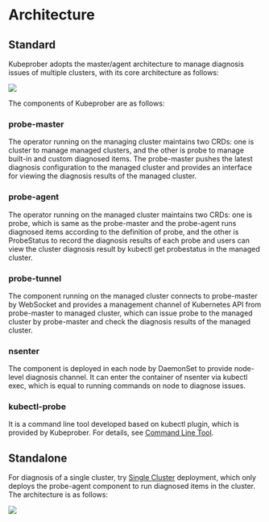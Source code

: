# Architecture

## Standard
Kubeprober adopts the master/agent architecture to manage diagnosis issues of multiple clusters, with its core architecture as follows:

![](http://terminus-paas.oss-cn-hangzhou.aliyuncs.com/paas-doc/2022/01/17/05d3a5e3-5dad-474b-ba80-4fe947aeda6f.png)

The components of Kubeprober are as follows:

### probe-master
The operator running on the managing cluster maintains two CRDs: one is cluster to manage managed clusters, and the other is probe to manage built-in and custom diagnosed items. The probe-master pushes the latest diagnosis configuration to the managed cluster and provides an interface for viewing the diagnosis results of the managed cluster.

### probe-agent
The operator running on the managed cluster maintains two CRDs: one is probe, which is same as the probe-master and the probe-agent runs diagnosed items according to the definition of probe, and the other is ProbeStatus to record the diagnosis results of each probe and users can view the cluster diagnosis result by kubectl get probestatus in the managed cluster.

### probe-tunnel
The component running on the managed cluster connects to probe-master by WebSocket and provides a management channel of Kubernetes API from probe-master to managed cluster, which can issue probe to the managed cluster by probe-master and check the diagnosis results of the managed cluster.

### nsenter
The component is deployed in each node by DaemonSet to provide node-level diagnosis channel. It can enter the container of nsenter via kubectl exec, which is equal to running commands on node to diagnose issues.

### kubectl-probe
It is a command line tool developed based on kubectl plugin, which is provided by Kubeprober. For details, see [Command Line Tool](../best-practices/command_tools.md).

## Standalone

For diagnosis of a single cluster, try [Single Cluster](../best-practices/standalone_kubeprober.md) deployment, which only deploys the probe-agent component to run diagnosed items in the cluster. The architecture is as follows:

![](http://terminus-paas.oss-cn-hangzhou.aliyuncs.com/paas-doc/2022/01/17/e6ec7d0b-b55f-4f8a-bde8-8273d315952d.png)

